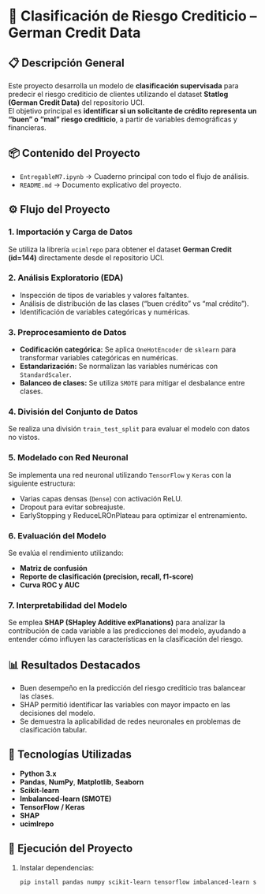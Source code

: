 # 🧠 Clasificación de Riesgo Crediticio – German Credit Data

## 📋 Descripción General
Este proyecto desarrolla un modelo de **clasificación supervisada** para predecir el riesgo crediticio de clientes utilizando el dataset **Statlog (German Credit Data)** del repositorio UCI.  
El objetivo principal es **identificar si un solicitante de crédito representa un “buen” o “mal” riesgo crediticio**, a partir de variables demográficas y financieras.

## 📦 Contenido del Proyecto
- `EntregableM7.ipynb` → Cuaderno principal con todo el flujo de análisis.
- `README.md` → Documento explicativo del proyecto.

## ⚙️ Flujo del Proyecto

### 1. Importación y Carga de Datos
Se utiliza la librería `ucimlrepo` para obtener el dataset **German Credit (id=144)** directamente desde el repositorio UCI.

### 2. Análisis Exploratorio (EDA)
- Inspección de tipos de variables y valores faltantes.  
- Análisis de distribución de las clases (“buen crédito” vs “mal crédito”).  
- Identificación de variables categóricas y numéricas.

### 3. Preprocesamiento de Datos
- **Codificación categórica:** Se aplica `OneHotEncoder` de `sklearn` para transformar variables categóricas en numéricas.  
- **Estandarización:** Se normalizan las variables numéricas con `StandardScaler`.  
- **Balanceo de clases:** Se utiliza `SMOTE` para mitigar el desbalance entre clases.

### 4. División del Conjunto de Datos
Se realiza una división `train_test_split` para evaluar el modelo con datos no vistos.

### 5. Modelado con Red Neuronal
Se implementa una red neuronal utilizando `TensorFlow` y `Keras` con la siguiente estructura:
- Varias capas densas (`Dense`) con activación ReLU.  
- Dropout para evitar sobreajuste.  
- EarlyStopping y ReduceLROnPlateau para optimizar el entrenamiento.

### 6. Evaluación del Modelo
Se evalúa el rendimiento utilizando:
- **Matriz de confusión**  
- **Reporte de clasificación (precision, recall, f1-score)**  
- **Curva ROC y AUC**

### 7. Interpretabilidad del Modelo
Se emplea **SHAP (SHapley Additive exPlanations)** para analizar la contribución de cada variable a las predicciones del modelo, ayudando a entender cómo influyen las características en la clasificación del riesgo.

## 📊 Resultados Destacados
- Buen desempeño en la predicción del riesgo crediticio tras balancear las clases.  
- SHAP permitió identificar las variables con mayor impacto en las decisiones del modelo.  
- Se demuestra la aplicabilidad de redes neuronales en problemas de clasificación tabular.

## 🧩 Tecnologías Utilizadas
- **Python 3.x**
- **Pandas**, **NumPy**, **Matplotlib**, **Seaborn**
- **Scikit-learn**
- **Imbalanced-learn (SMOTE)**
- **TensorFlow / Keras**
- **SHAP**
- **ucimlrepo**

## 🚀 Ejecución del Proyecto
1. Instalar dependencias:
   ```bash
   pip install pandas numpy scikit-learn tensorflow imbalanced-learn shap ucimlrepo seaborn matplotlib

